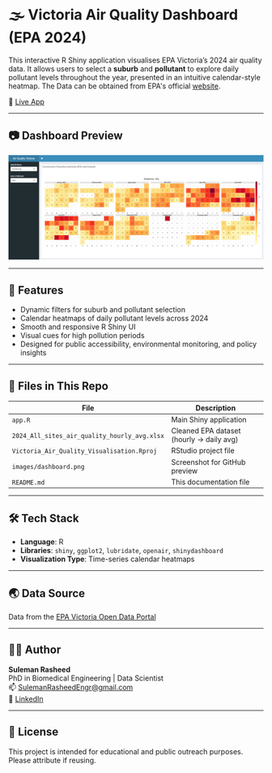 # 🌫️ Victoria Air Quality Dashboard (EPA 2024)

This interactive R Shiny application visualises EPA Victoria’s 2024 air quality data. It allows users to select a **suburb** and **pollutant** to explore daily pollutant levels throughout the year, presented in an intuitive calendar-style heatmap. The Data can be obtained from EPA's official [website](https://discover.data.vic.gov.au/dataset/epa-air-watch-all-sites-air-quality-hourly-averages-yearly).

🔗 [Live App](https://sulemanrasheed.shinyapps.io/Victoria_Air_Quality_EPA_2024_Data/)

---

## 📷 Dashboard Preview

![Dashboard Screenshot](dashboard.png)

---

## 🧭 Features

- Dynamic filters for suburb and pollutant selection
- Calendar heatmaps of daily pollutant levels across 2024
- Smooth and responsive R Shiny UI
- Visual cues for high pollution periods
- Designed for public accessibility, environmental monitoring, and policy insights

---

## 📁 Files in This Repo

| File | Description |
|------|-------------|
| `app.R` | Main Shiny application |
| `2024_All_sites_air_quality_hourly_avg.xlsx` | Cleaned EPA dataset (hourly → daily avg) |
| `Victoria_Air_Quality_Visualisation.Rproj` | RStudio project file |
| `images/dashboard.png` | Screenshot for GitHub preview |
| `README.md` | This documentation file |

---

## 🛠️ Tech Stack

- **Language**: R  
- **Libraries**: `shiny`, `ggplot2`, `lubridate`, `openair`, `shinydashboard`  
- **Visualization Type**: Time-series calendar heatmaps

---

## 🌏 Data Source

Data from the [EPA Victoria Open Data Portal](https://www.epa.vic.gov.au/for-community/environmental-information/air-quality)

---

## 🧑‍💻 Author

**Suleman Rasheed**  
PhD in Biomedical Engineering | Data Scientist  
📫 [SulemanRasheedEngr@gmail.com](mailto:SulemanRasheedEngr@gmail.com)  
🔗 [LinkedIn](https://www.linkedin.com/in/suleman-rasheed)

---

## 📄 License

This project is intended for educational and public outreach purposes. Please attribute if reusing.
